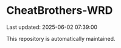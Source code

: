# CheatBrothers-WRD

Last updated: 2025-06-02 07:39:00

This repository is automatically maintained.
